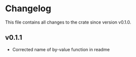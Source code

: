 # Changelog

This file contains all changes to the crate since version v0.1.0.

## v0.1.1

- Corrected name of by-value function in readme
